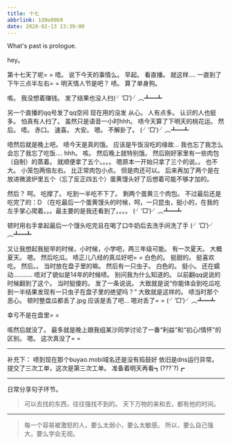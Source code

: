```yaml
---
title: 十七
abbrlink: 1d9e00b9
date: 2020-02-13 13:39:00
---
```

What's past is prologue.

<!--more-->hey。
第十七天了呢= =
唔。
说下今天的事情么。
早起。
看直播。
就这样....
一直到了下午三点半左右= =
明天情人节是吧？
啧。
算了单身狗。

咳。
我没想着赚钱。
发了结果也没人扫(╯‵□′)╯︵┻━┻

另一个直播的qq号发了qq空间
现在用的没发
从心。
人有点多。
认识的人也挺多。
怕真有人扫了。
虽然只是语音一小时hhh。
啧今天算了下明天的桃花运。
然后。
唔。
赤口。
速喜。
大安。
嗯。
不解卦了。
(╯‵□′)╯︵┻━┻

唔然后就是晚上吧。
啧今天是真的饿。
应该是午饭没吃的缘故...
我也忘了我怎么会忘了我忘了吃饭....
hhh。
咳。
然后晚上就特别饿。
然后刚好家里有一些肉包（自制）的蒸着。
就顺便拿了五个。。。。
嗯原本一开始只拿了三个的说。。
也不大。
小笼包两倍左右。
比正常肉包小点。
但是肉还可以。
后来再加了两个是在放进微波炉里五个（忘了反正四五个）蛋黄馒头好了后想着可能不够才加的。

然后？
呵。
吃撑了。
吃到一半吃不下了。
剩两个蛋黄三个肉包。
不过最后还是吃完了的：D
（在吃最后一个蛋黄馒头的时候，呵，一只昆虫，挺小的，在我的左手掌心爬着。。。最主要的是我还看到了。。。。
(╯‵□′)╯︵┻━┻

顿时用右手拿起最后一个馒头吃完且在喝了口牛奶后去洗手间洗了手
(╯‵□′)╯︵┻━┻

又让我想起我挺早的时候，小时候，小学吧，两三年级可能。
有一次夏天。
大概夏天。
嗯。
然后吃瓜。
啧正儿八经的真瓜好吧= =
白色的。
挺甜的。
挺喜欢吃。
然后。。
当时放在盘子里的嘛。
然后有一只虫子。
白色的。
挺小。
还在蠕动...........
唔对了貌似是14年的时候啧。
别问我为什么知道的。
以前翻qq说说的时候翻到了这个。
当时挺傻的。
发了一条说说。
大致就是说“你能体会到吃瓜吃到一半结果发现有一只虫子在盘子里的绝望吗？”
大致就是这样的。
啧当时那个恶心。
顿时整盘瓜都丢了.jpg
应该是丢了吧...
嗯对丢了= =
(╯‵□′)╯︵┻━┻

幸亏不是在盘里= =

咳然后就没了。
最多就是晚上跟我组某沙同学讨论了一番“利益”和“初心/情怀”的区别。
嗯。
这次真没了= =


----------
补充下：
啧到现在那个buyao.mobi域名还是没有捣鼓好
依旧是dns运行异常。
提交了三次工单，这次是第三次工单。
准备着明天再看┓(???`?)┏


----------
日常分享句子环节。

> 可以去找的东西，往往强找不到的。
> 天下万物的来和去，都有他的时间。


----------

> 每一个容易被激怒的人，要么太弱小，要么太敏感。
> 所以，要么自己强大，要么学会无视。


[1]: https://wansz.xyz/usr/uploads/2020/02/1225267484.png